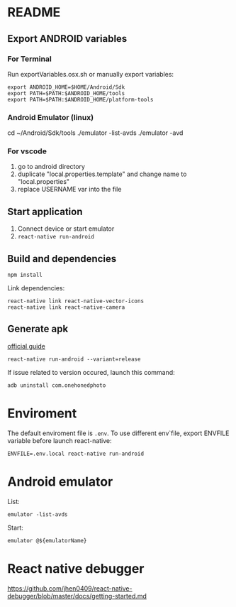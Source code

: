 # README

## Export ANDROID variables

### For Terminal
Run exportVariables.osx.sh or manually export variables:

```
export ANDROID_HOME=$HOME/Android/Sdk
export PATH=$PATH:$ANDROID_HOME/tools
export PATH=$PATH:$ANDROID_HOME/platform-tools
```

### Android Emulator (linux)

cd ~/Android/Sdk/tools
./emulator -list-avds
./emulator -avd <name>


### For vscode
1. go to android directory
1. duplicate "local.properties.template" and change name to "local.properties"
1. replace USERNAME var into the file

## Start application
1. Connect device or start emulator
1. ```react-native run-android```

## Build and dependencies
```
npm install
```
Link dependencies:
```
react-native link react-native-vector-icons
react-native link react-native-camera
```
## Generate apk
[official guide](https://facebook.github.io/react-native/docs/signed-apk-android.html)

```
react-native run-android --variant=release
```

If issue related to version occured, launch this command:
```
adb uninstall com.onehonedphoto
```

# Enviroment
The default enviroment file is ```.env```. To use different env`file,
export ENVFILE variable before launch react-native:
```
ENVFILE=.env.local react-native run-android
```

# Android emulator
List:
```
emulator -list-avds
```

Start:
```
emulator @${emulatorName}
```

# React native debugger
https://github.com/jhen0409/react-native-debugger/blob/master/docs/getting-started.md